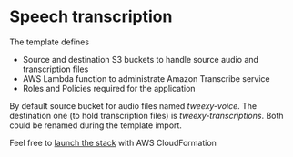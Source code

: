 # Speech transcription
The template defines 
- Source and destination S3 buckets to handle source audio and transcription files
- AWS Lambda function to administrate Amazon Transcribe service
- Roles and Policies required for the application

By default source bucket for audio files named *tweexy-voice*. 
The destination one (to hold transcription files) is *tweexy-transcriptions*. 
Both could be renamed during the template import.  

Feel free to [launch the stack](https://console.aws.amazon.com/cloudformation/home?#/stacks/new?stackName=SpeechTranscribeStack&templateURL=https://s3-us-west-2.amazonaws.com/dtcimbal-cloudformation-templates/transcribe/template.yml)
with AWS CloudFormation
